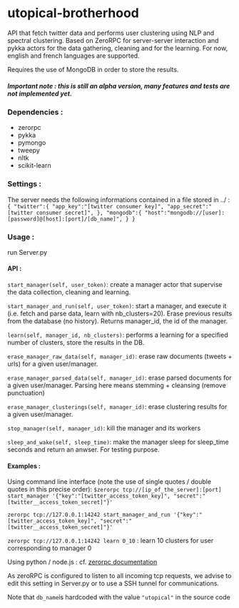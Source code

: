 # utopical-brotherhood

API that fetch twitter data and performs user clustering using NLP and spectral clustering. Based on ZeroRPC for server-server interaction and pykka actors for the data gathering, cleaning and for the learning. For now, english and french languages are supported.

Requires the use of MongoDB in order to store the results.

##### Important note : this is still an alpha version, many features and tests are not implemented yet.

### Dependencies : 
- zerorpc
- pykka
- pymongo
- tweepy
- nltk
- scikit-learn

### Settings :
The server needs the following informations contained in a file stored in ../ :
`{
	"twitter":{
		"app_key":"[twitter consumer key]",
		"app_secret":"[twitter consumer secret]",
		},
	"mongodb":{
			"host":"mongodb://[user]:[password]@[host]:[port]/[db_name]",
	}
}`

### Usage :
run Server.py

#### API : 
`start_manager(self, user_token)`: create a manager actor that supervise the data collection, cleaning and learning.

`start_manager_and_run(self, user_token)`: start a manager, and execute it (i.e. fetch and parse data, learn with nb_clusters=20). Erase previous results from the database (no history). Returns manager_id, the id of the manager.

`learn(self, manager_id, nb_clusters)`: performs a learning for a specified number of clusters, store the results in the DB.

`erase_manager_raw_data(self, manager_id)`: erase raw documents (tweets + urls) for a given user/manager.

`erase_manager_parsed_data(self, manager_id)`: erase parsed documents for a given user/manager. Parsing here means stemming + cleansing (remove punctuation)

`erase_manager_clusterings(self, manager_id)`: erase clustering results for a given user/manager.

`stop_manager(self, manager_id)`: kill the manager and its workers

`sleep_and_wake(self, sleep_time)`: make the manager sleep for sleep_time seconds and return an anwser. For testing purpose.

#### Examples :
Using command line interface (note the use of single quotes / double quotes in this precise order):
`$zerorpc tcp://[ip_of_the_server]:[port] start_manager '{"key":"[twitter_access_token_key]", "secret":"[twitter__access_token_secret]"}'`

`zerorpc tcp://127.0.0.1:14242 start_manager_and_run '{"key":"[twitter_access_token_key]", "secret":"[twitter__access_token_secret]"}'`

`zerorpc tcp://127.0.0.1:14242 learn 0_10` : learn 10 clusters for user corresponding to manager 0

Using python / node.js : cf. [zerorpc documentation](https://zerorpc.dotcloud.com/)

As zeroRPC is configured to listen to all incoming tcp requests, we advise to edit this setting in Server.py or to use a SSH tunnel for communications.


Note that `db_name`is hardcoded with the value `"utopical"` in the source code
